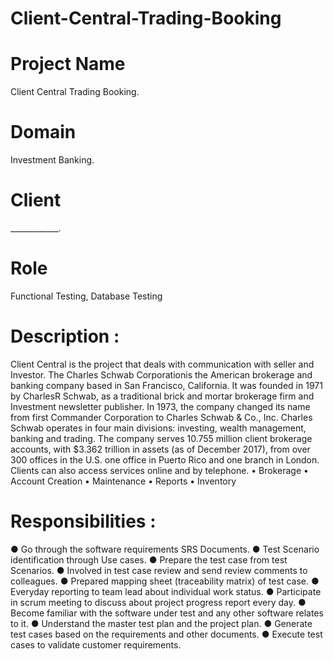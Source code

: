 # Client-Central-Trading-Booking

# Project Name
Client Central Trading Booking.
# Domain
Investment Banking.
# Client
____________.
# Role
Functional Testing, Database Testing

#  Description :
Client Central is the project that deals with communication with seller and Investor. The Charles
Schwab Corporationis the American brokerage and banking company based in San Francisco, California. It
was founded in 1971 by CharlesR Schwab, as a traditional brick and mortar brokerage firm and Investment
newsletter publisher. In 1973, the company changed its name from first Commander Corporation to Charles
Schwab & Co., Inc. Charles Schwab operates in four main divisions: investing, wealth management, banking
and trading. The company serves 10.755 million client brokerage accounts, with $3.362 trillion in assets (as
of December 2017), from over 300 offices in the
U.S. one office in Puerto Rico and one branch in London. Clients can also access services online
and by telephone.
• Brokerage
• Account Creation
• Maintenance
• Reports
• Inventory

# Responsibilities :
● Go through the software requirements SRS Documents.
● Test Scenario identification through Use cases.
● Prepare the test case from test Scenarios.
● Involved in test case review and send review comments to colleagues.
● Prepared mapping sheet (traceability matrix) of test case.
● Everyday reporting to team lead about individual work status.
● Participate in scrum meeting to discuss about project progress report every day.
● Become familiar with the software under test and any other software relates to it.
● Understand the master test plan and the project plan.
● Generate test cases based on the requirements and other documents.
● Execute test cases to validate customer requirements.
